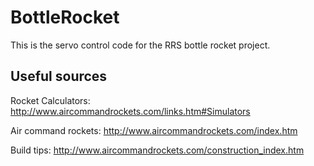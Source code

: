 # BottleRocket
This is the servo control code for the RRS bottle rocket project.
## Useful sources
Rocket Calculators: http://www.aircommandrockets.com/links.htm#Simulators

Air command rockets: http://www.aircommandrockets.com/index.htm

Build tips: http://www.aircommandrockets.com/construction_index.htm
